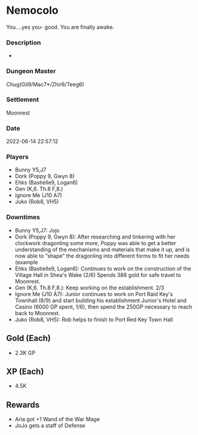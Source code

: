 # Nemocolo
You....yes you- good. You are finally awake.
### Description
-
### Dungeon Master
Chug(Gil9/Mac7*/Zhir6/Teeg6)
### Settlement
Moonrest
### Date
2022-06-14 22:57:12
### Players
* Bunny Y5,J7
* Dork (Poppy 9, Gwyn 8)
* Ehks (Bastielle9, Logan6)
* Gen (K,6. Th.8 F,8.)
* Ignore Me (J10 A7)
* Juko (Rob8, VH5)
### Downtimes
* Bunny Y5,J7: Jojo
* Dork (Poppy 9, Gwyn 8): After researching and tinkering with her clockwork dragonling some more, Poppy was able to get a better understanding of the mechanisms and materials that make it up, and is now able to “shape” the dragonling into different forms to fit her needs (example
* Ehks (Bastielle9, Logan6): Continues to work on the construction of the Village Hall in Shea's Wake (2/6) Spends 388 gold for safe travel to Moonrest.
* Gen (K,6. Th.8 F,8.): Keep working on the establishment. 2/3
* Ignore Me (J10 A7): Junior continues to work on Port Raid Key's Townhall (8/9) and start building his establishment Junior's Hotel and Casino (6000 GP spent, 1/6), then spend the 250GP necessary to reach back to Moonrest.
* Juko (Rob8, VH5): Rob helps to finish to Port Red Key Town Hall
## Gold (Each)
* 2.3K GP
## XP (Each)
* 4.5K
## Rewards
* Aria got +1 Wand of the War Mage
* JoJo gets a staff of Defense